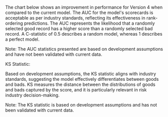 The chart below shows an improvement in performance for Version 4 when compared to the current model.
The AUC for the model's scorecards is acceptable as per industry standards, reflecting its effectiveness in rank-ordering predictions. The AUC represents the likelihood that a randomly selected good record has a higher score than a randomly selected bad record. A C-statistic of 0.5 describes a random model, whereas 1 describes a perfect model.

Note: The AUC statistics presented are based on development assumptions and have not been validated with current data.

KS Statistic:

Based on development assumptions, the KS statistic aligns with industry standards, suggesting the model effectively differentiates between goods and bads. KS measures the distance between the distributions of goods and bads captured by the score, and it is particularly relevant in risk industry decision-making.

Note: The KS statistic is based on development assumptions and has not been validated with current data.
